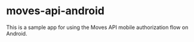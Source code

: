 moves-api-android
=================

This is a sample app for using the Moves API mobile authorization flow on Android.
